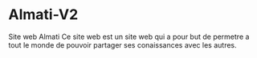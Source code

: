# Almati-V2
Site web Almati
Ce site web est un site web qui a pour but de permetre a tout le monde de pouvoir partager ses conaissances avec les autres.

